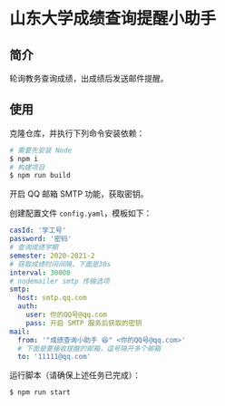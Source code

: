 # 山东大学成绩查询提醒小助手

## 简介

轮询教务查询成绩，出成绩后发送邮件提醒。

## 使用

克隆仓库，并执行下列命令安装依赖：

```bash
# 需要先安装 Node
$ npm i
# 构建项目
$ npm run build
```

开启 QQ 邮箱 SMTP 功能，获取密钥。

创建配置文件 `config.yaml`，模板如下：

```yaml
casId: '学工号'
password: '密码'
# 查询成绩学期
semester: 2020-2021-2
# 获取成绩时间间隔，下面是30s
interval: 30000
# nodemailer smtp 传输选项
smtp:
  host: smtp.qq.com
  auth:
    user: 你的QQ号@qq.com
    pass: 开启 SMTP 服务后获取的密钥
mail:
  from: '"成绩查询小助手 😆" <你的QQ号@qq.com>'
  # 下面是要接收提醒的邮箱，逗号隔开多个邮箱
  to: '11111@qq.com'
```

运行脚本（请确保上述任务已完成）：

```bash
$ npm run start
```
